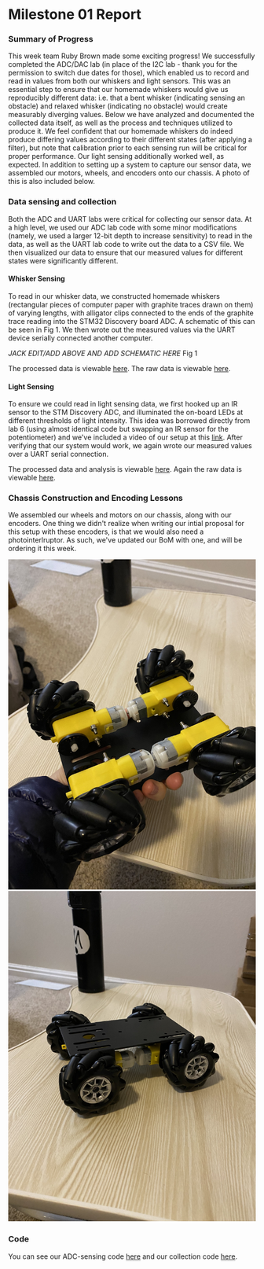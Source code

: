 # Milestone 01 Report

### Summary of Progress
This week team Ruby Brown made some exciting progress! 
We successfully completed the ADC/DAC lab (in place of the I2C lab - 
thank you for the permission to switch due dates for those), 
which enabled us to record and read in values from both our whiskers and light sensors. 
This was an essential step to ensure that our homemade whiskers would give us reproducibly different data: 
i.e. that a bent whisker (indicating sensing an obstacle) and relaxed whisker (indicating no obstacle) 
would create measurably diverging values. Below we have analyzed and documented the collected data itself,
as well as the process and techniques utilized to produce it. We feel confident that our homemade whiskers
do indeed produce differing values according to their different states (after applying a filter), but note 
that calibration prior to each sensing run will be critical for proper performance.
Our light sensing additionally worked well, as expected. In addition to setting up a system to capture our sensor data, we assembled our motors, wheels, and encoders 
onto our chassis. A photo of this is also included below. 

### Data sensing and collection
Both the ADC and UART labs were critical for collecting our sensor data. At a high level, 
we used our ADC lab code with some minor modifications (namely, we used a larger 12-bit depth to increase sensitivity)
to read in the data, as well as the UART lab code to write out the data to a CSV file. We then visualized our data to ensure that our measured values for different states were significantly different.

#### Whisker Sensing
To read in our whisker data, we constructed homemade whiskers (rectangular pieces of computer paper 
with graphite traces drawn on them) of varying lengths, with alligator clips connected to the
ends of the graphite trace reading into the STM32 Discovery board ADC.
A schematic of this can be seen in Fig 1. We then wrote out the measured values via 
the UART device serially connected another computer.

*JACK EDIT/ADD ABOVE AND ADD SCHEMATIC HERE*
Fig 1

The processed data is viewable [here](../html/milestone_01/whisker_data.html).
The raw data is viewable [here](./raw_data/).

#### Light Sensing
To ensure we could read in light sensing data, we first hooked up an IR sensor to the STM Discovery ADC, and 
illuminated the on-board LEDs at different thresholds of light intensity. This idea was borrowed directly 
from lab 6 (using almost identical code but swapping an IR sensor for the potentiometer) and we've included a video 
of our setup at this [link](ADD_LINK). After verifying that our system would work, we again wrote our measured values
over a UART serial connection. 

The processed data and analysis is viewable [here](../html/milestone_01/photo_resistor_data.html).
Again the raw data is viewable [here](./raw_data/).

### Chassis Construction and Encoding Lessons
We assembled our wheels and motors on our chassis, along with our encoders. One thing we
didn't realize when writing our intial proposal for this setup with these encoders, is that 
we would also need a photointerlruptor. As such, we've updated our BoM with one, and will be ordering it this week.

![Rover Top](../photos/rover_0.jpeg)
![Rover Bottom](../photos/rover_1.jpeg)

### Code
You can see our ADC-sensing code [here](https://github.com/brownbr61/tattle-tale/blob/master/Core/Src/main.c) and our collection code [here](../scripts/logBytes.py). 
